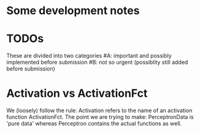 # Some development notes

# TODOs 
  These are divided into two categories 
  #A: important and possibly implemented before submission
  #B: not so urgent (possiblity still added before submission)

# Activation vs ActivationFct
  We (loosely) follow the rule: Activation refers to the name of an 
  activation function ActivationFct. The point we are trying to make:
  PerceptronData is 'pure data' whereas Perceptron contains the actual
  functions as well. 
